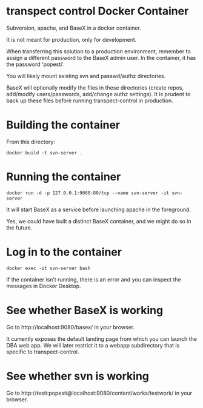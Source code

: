 # transpect control Docker Container

Subversion, apache, and BaseX in a docker container.

It is not meant for production, only for development.

When transferring this solution to a production environment, remember to assign a different password to the BaseX admin user.
In the container, it has the password 'popesti'.

You will likely mount existing svn and passwd/authz directories.

BaseX will optionally modify the files in these directories (create repos, add/modify users/passwords, add/change authz settings). It is prudent to back up these files before running transpect-control in production.

# Building the container

From this directory:

```
docker build -t svn-server .
```

# Running the container

```
docker run -d -p 127.0.0.1:9080:80/tcp --name svn-server -it svn-server
```

It will start BaseX as a service before launching apache in the foreground.

Yes, we could have built a distinct BaseX container, and we might do so in the future.

# Log in to the container

```
docker exec -it svn-server bash
```

If the container isn’t running, there is an error and you can inspect the messages in Docker Desktop.

# See whether BaseX is working

Go to http://localhost:9080/basex/ in your browser.

It currently exposes the default landing page from which you can launch the DBA web app.
We will later restrict it to a webapp subdirectory that is specific to transpect-control.

# See whether svn is working

Go to http://testi:popesti@localhost:9080/content/works/testwork/ in your browser.

